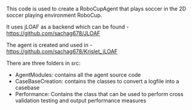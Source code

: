 This code is used to create a RoboCupAgent that plays soccer in the 2D soccer playing environment RoboCup.

It uses jLOAF as a backend which can be found - https://github.com/sachag678/JLOAF

The agent is created and used in - https://github.com/sachag678/Krislet_jLOAF

There are three folders in src:
  - AgentModules: contains all the agent source code
  - CaseBaseCreation: contains the classes to convert a logfile into a casebase
  - Performance: Contains the class that can be used to perform cross validation testing and output performance measures
  
